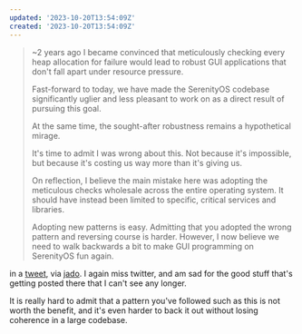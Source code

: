 ```yaml
---
updated: '2023-10-20T13:54:09Z'
created: '2023-10-20T13:54:09Z'
---
```

> ~2 years ago I became convinced that meticulously checking every heap allocation for failure would lead to robust GUI applications that don't fall apart under resource pressure. 
> 
> Fast-forward to today, we have made the SerenityOS codebase significantly uglier and less pleasant to work on as a direct result of pursuing this goal. 
> 
> At the same time, the sought-after robustness remains a hypothetical mirage. 
> 
> It's time to admit I was wrong about this. Not because it's impossible, but because it's costing us way more than it's giving us. 
> 
> On reflection, I believe the main mistake here was adopting the meticulous checks wholesale across the entire operating system. It should have instead been limited to specific, critical services and libraries. 
> 
> Adopting new patterns is easy. Admitting that you adopted the wrong pattern and reversing course is harder. However, I now believe we need to walk backwards a bit to make GUI programming on SerenityOS fun again.

in a [tweet](https://twitter.com/awesomekling/status/1690769829198704640?s=12), via [jado](https://notado.app/feeds/jado/software-development). I again miss twitter, and am sad for the good stuff that's getting posted there that I can't see any longer.

It is really hard to admit that a pattern you've followed such as this is not worth the benefit, and it's even harder to back it out without losing coherence in a large codebase.